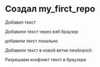# Создал my_firct_repo

Добавил текст

Добавили текст через вэб браузер

добавили текст локально

Добавили текст в новой ветке newbranch

Разрешаем конфликт текст в браузере
